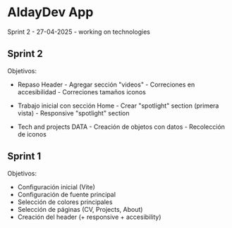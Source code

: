 # AldayDev App

Sprint 2 - 27-04-2025 - working on technologies


## Sprint 2

Objetivos:

* Repaso Header 
       - Agregar sección "videos"
       - Correciones en accesibilidad
       - Correciones tamaños iconos

* Trabajo inicial con sección Home
       - Crear "spotlight" section (primera vista)
       - Responsive "spotlight" section

* Tech and projects DATA
       - Creación de objetos con datos
       - Recolección de iconos

## Sprint 1

Objetivos:

* Configuración inicial (Vite)
* Configuración de fuente principal
* Selección de colores principales
* Selección de páginas (CV, Projects, About)
* Creación del header (+ responsive + accesibility)



